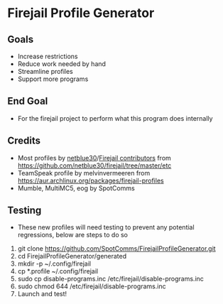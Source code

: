 Firejail Profile Generator
==========

Goals
------
- Increase restrictions
- Reduce work needed by hand
- Streamline profiles
- Support more programs

End Goal
--------
- For the firejail project to perform what this program does internally

Credits
-------
- Most profiles by [netblue30](https://github.com/netblue30/)/[Firejail contributors](https://github.com/netblue30/firejail/graphs/contributors) from https://github.com/netblue30/firejail/tree/master/etc
- TeamSpeak profile by melvinvermeeren from https://aur.archlinux.org/packages/firejail-profiles
- Mumble, MultiMC5, eog by SpotComms

Testing
-------
- These new profiles will need testing to prevent any potential regressions, below are steps to do so
1. git clone https://github.com/SpotComms/FirejailProfileGenerator.git
2. cd FirejailProfileGenerator/generated
3. mkdir -p ~/.config/firejail
4. cp *.profile ~/.config/firejail
5. sudo cp disable-programs.inc /etc/firejail/disable-programs.inc
6. sudo chmod 644 /etc/firejail/disable-programs.inc
7. Launch and test!

